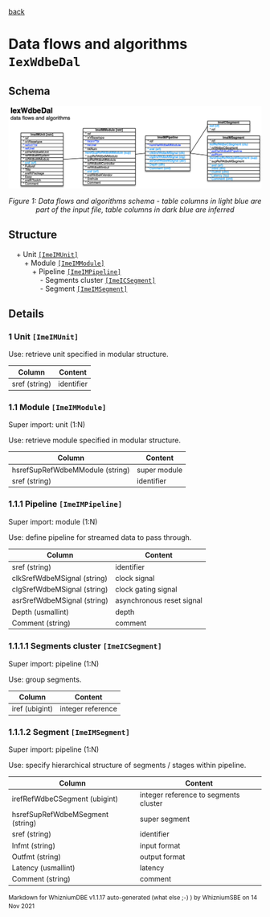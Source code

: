 [back](../dbemdl.md)

Data flows and algorithms ``IexWdbeDal``
===

Schema
---

![](./IexWdbeDal.jpg)

<p align="center"><em>Figure 1: Data flows and algorithms schema - table columns in light blue are part of the input file, table columns in dark blue are inferred</em></p>

Structure
---

[//]: # (IP structure - BEGIN)

&nbsp;&nbsp;&nbsp;&nbsp;\+ Unit [``[ImeIMUnit]``](#1-unit-imeimunit)
<br>&nbsp;&nbsp;&nbsp;&nbsp;&nbsp;&nbsp;&nbsp;&nbsp;\+ Module [``[ImeIMModule]``](#11-module-imeimmodule)
<br>&nbsp;&nbsp;&nbsp;&nbsp;&nbsp;&nbsp;&nbsp;&nbsp;&nbsp;&nbsp;&nbsp;&nbsp;\+ Pipeline [``[ImeIMPipeline]``](#111-pipeline-imeimpipeline)
<br>&nbsp;&nbsp;&nbsp;&nbsp;&nbsp;&nbsp;&nbsp;&nbsp;&nbsp;&nbsp;&nbsp;&nbsp;&nbsp;&nbsp;&nbsp;&nbsp;\- Segments cluster [``[ImeICSegment]``](#1111-segments-cluster-imeicsegment)
<br>&nbsp;&nbsp;&nbsp;&nbsp;&nbsp;&nbsp;&nbsp;&nbsp;&nbsp;&nbsp;&nbsp;&nbsp;&nbsp;&nbsp;&nbsp;&nbsp;\- Segment [``[ImeIMSegment]``](#1112-segment-imeimsegment)

[//]: # (IP structure - END)

Details
---

<span id="ImeIMUnit"></span>

### 1 Unit ``[ImeIMUnit]``

[//]: # (IP ImeIMUnit.superUse - BEGIN)

Use: retrieve unit specified in modular structure.

[//]: # (IP ImeIMUnit.superUse - END)

[//]: # (IP ImeIMUnit.columns - BEGIN)

Column|Content|
-|-|
sref (string)|identifier|

[//]: # (IP ImeIMUnit.columns - END)

<span id="ImeIMModule"></span>

### 1.1 Module ``[ImeIMModule]``

[//]: # (IP ImeIMModule.superUse - BEGIN)

Super import: unit (1:N)

Use: retrieve module specified in modular structure.

[//]: # (IP ImeIMModule.superUse - END)

[//]: # (IP ImeIMModule.columns - BEGIN)

Column|Content|
-|-|
hsrefSupRefWdbeMModule (string)|super module|
sref (string)|identifier|

[//]: # (IP ImeIMModule.columns - END)

<span id="ImeIMPipeline"></span>

### 1.1.1 Pipeline ``[ImeIMPipeline]``

[//]: # (IP ImeIMPipeline.superUse - BEGIN)

Super import: module (1:N)

Use: define pipeline for streamed data to pass through.

[//]: # (IP ImeIMPipeline.superUse - END)

[//]: # (IP ImeIMPipeline.columns - BEGIN)

Column|Content|
-|-|
sref (string)|identifier|
clkSrefWdbeMSignal (string)|clock signal|
clgSrefWdbeMSignal (string)|clock gating signal|
asrSrefWdbeMSignal (string)|asynchronous reset signal|
Depth (usmallint)|depth|
Comment (string)|comment|

[//]: # (IP ImeIMPipeline.columns - END)

<span id="ImeICSegment"></span>

### 1.1.1.1 Segments cluster ``[ImeICSegment]``

[//]: # (IP ImeICSegment.superUse - BEGIN)

Super import: pipeline (1:N)

Use: group segments.

[//]: # (IP ImeICSegment.superUse - END)

[//]: # (IP ImeICSegment.columns - BEGIN)

Column|Content|
-|-|
iref (ubigint)|integer reference|

[//]: # (IP ImeICSegment.columns - END)

<span id="ImeIMSegment"></span>

### 1.1.1.2 Segment ``[ImeIMSegment]``

[//]: # (IP ImeIMSegment.superUse - BEGIN)

Super import: pipeline (1:N)

Use: specify hierarchical structure of segments / stages within pipeline.

[//]: # (IP ImeIMSegment.superUse - END)

[//]: # (IP ImeIMSegment.columns - BEGIN)

Column|Content|
-|-|
irefRefWdbeCSegment (ubigint)|integer reference to segments cluster|
hsrefSupRefWdbeMSegment (string)|super segment|
sref (string)|identifier|
Infmt (string)|input format|
Outfmt (string)|output format|
Latency (usmallint)|latency|
Comment (string)|comment|

[//]: # (IP ImeIMSegment.columns - END)

<small>Markdown for WhizniumDBE v1.1.17 auto-generated (what else ;-) ) by WhizniumSBE on 14 Nov 2021</small>
